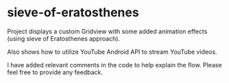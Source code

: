 # sieve-of-eratosthenes
Project displays a custom Gridview with some added animation effects (using sieve of Eratosthenes approach).

Also shows how to utilize YouTube Android API to stream YouTube videos.


I have added relevant comments in the code to help explain the flow. Please feel free to provide any feedback.
